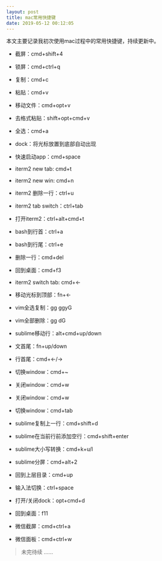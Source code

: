 ```yaml
---
layout: post
title: mac常用快捷键
date: 2019-05-12 00:12:05
---
```


本文主要记录我初次使用mac过程中的常用快捷键，持续更新中。

- 截屏：cmd+shift+4

- 锁屏：cmd+ctrl+q

- 复制：cmd+c

- 粘贴：cmd+v

- 移动文件：cmd+opt+v

- 去格式粘贴：shift+opt+cmd+v

- 全选：cmd+a

- dock：将光标放置到底部自动出现

- 快速启动app：cmd+space

- iterm2 new tab: cmd+t

- iterm2 new win: cmd+n

- iterm2 删除一行：ctrl+u

- iterm2 tab switch：ctrl+tab

- 打开iterm2：ctrl+alt+cmd+t

- bash到行首：ctrl+a

- bash到行尾：ctrl+e

- 删除一行：cmd+del

- 回到桌面：cmd+f3

- iterm2 switch tab: cmd+<-

- 移动光标到顶部：fn+<-

- vim全选复制：gg ggyG

- vim全部删除：gg dG

- sublime移动行：alt+cmd+up/down

- 文首尾：fn+up/down

- 行首尾：cmd+<-/->

- 切换window：cmd+~

- 关闭window：cmd+w

- 关闭window：cmd+w

- 切换window：cmd+tab

- sublime复制上一行：cmd+shift+d

- sublime在当前行前添加空行：cmd+shift+enter

- sublime大小写转换：cmd+k+u/l

- sublime分屏：cmd+alt+2

- 回到上层目录：cmd+up

- 输入法切换：ctrl+space

- 打开/关闭dock：opt+cmd+d

- 回到桌面：f11

- 微信截屏：cmd+ctrl+a

- 微信面板：cmd+ctrl+w

> 未完待续 ......
